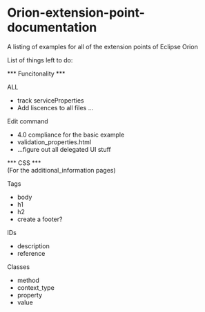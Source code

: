 Orion-extension-point-documentation
===================================

A listing of examples for all of the extension points of Eclipse Orion


List of things left to do:

*** Funcitonality  ***

ALL
- track serviceProperties
- Add liscences to all files ...

Edit command
- 4.0 compliance for the basic example
- validation_properties.html
- ...figure out all delegated UI stuff


*** CSS ***  
(For the additional_information pages)

Tags 
- body
- h1
- h2
- create a footer?

IDs
- description
- reference

Classes
- method
- context_type
- property
- value